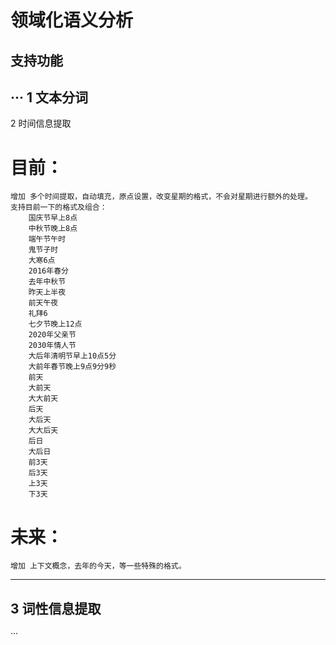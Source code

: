 # 领域化语义分析
## 支持功能

···
1 文本分词
------------------
2 时间信息提取
# 目前：
	增加 多个时间提取，自动填充，原点设置，改变星期的格式，不会对星期进行额外的处理。
	支持目前一下的格式及组合：
		国庆节早上8点
		中秋节晚上8点
		端午节午时
		鬼节子时
		大寒6点
		2016年春分
		去年中秋节
		昨天上半夜
		前天午夜
		礼拜6
		七夕节晚上12点
		2020年父亲节
		2030年情人节
		大后年清明节早上10点5分
		大前年春节晚上9点9分9秒
		前天	
		大前天
		大大前天
		后天
		大后天
		大大后天
		后日
		大后日
		前3天
		后3天
		上3天
		下3天
# 未来：
	增加 上下文概念，去年的今天，等一些特殊的格式。

------------------
3 词性信息提取
------------------
···


